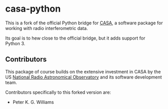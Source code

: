 casa-python
===========

This is a fork of the official Python bridge for
[CASA](https://casa.nrao.edu/), a software package for working with radio
interferometric data.

Its goal is to hew close to the official bridge, but it adds support for
Python 3.


Contributors
------------

This package of course builds on the extensive investment in CASA by the US
[National Radio Astronomical Observatory](https://www.nrao.edu/) and its
software development team.

Contributors specifically to this forked version are:

- Peter K. G. Williams
